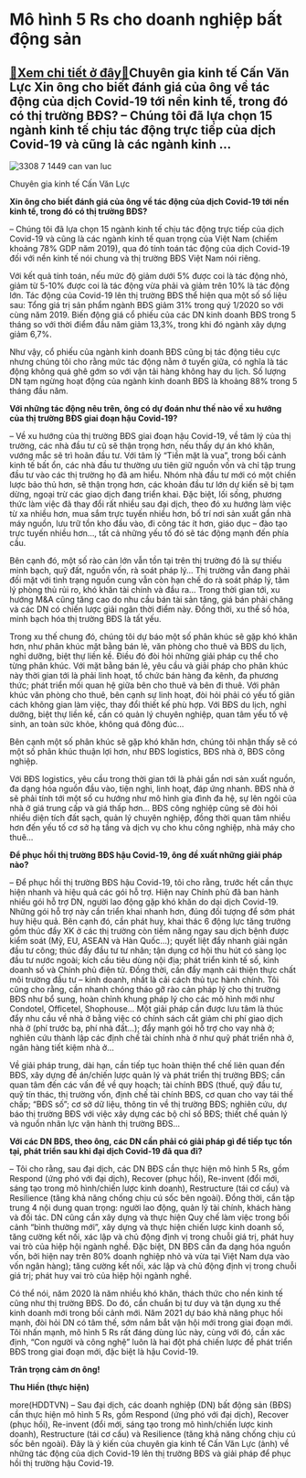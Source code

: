 Mô hình 5 Rs cho doanh nghiệp bất động sản
==========================================

[:gift:Xem chi tiết ở đây:gift:](https://hddtvn.com/mo-hinh-5-rs-cho-doanh-nghiep-bat-dong-san/)Chuyên gia kinh tế Cấn Văn Lực Xin ông cho biết đánh giá của ông về tác động của dịch Covid-19 tới nền kinh tế, trong đó có thị trường BĐS? – Chúng tôi đã lựa chọn 15 ngành kinh tế chịu tác động trực tiếp của dịch Covid-19 và cũng là các ngành kinh …
----------------------------------------------------------------------------------------------------------------------------------------------------------------------------------------------------------------------------------------------------------





![3308 7 1449 can van luc](https://haiquanonline.com.vn/stores/news_dataimages/anhntp/072020/02/18/in_article/3308_7-_1449_Can_Van_Luc.jpg?rt=20200706082344 "undefined")


Chuyên gia kinh tế Cấn Văn Lực 



**Xin ông cho biết đánh giá của ông về tác động của dịch Covid-19 tới nền kinh tế, trong đó có thị trường BĐS?**


– Chúng tôi đã lựa chọn 15 ngành kinh tế chịu tác động trực tiếp của dịch Covid-19 và cũng là các ngành kinh tế quan trọng của Việt Nam (chiếm khoảng 78% GDP năm 2019), qua đó tính toán tác động của dịch Covid-19 đối với nền kinh tế nói chung và thị trường BĐS Việt Nam nói riêng. 


Với kết quả tính toán, nếu mức độ giảm dưới 5% được coi là tác động nhỏ, giảm từ 5-10% được coi là tác động vừa phải và giảm trên 10% là tác động lớn. Tác động của Covid-19 lên thị trường BĐS thể hiện qua một số số liệu sau: Tổng giá trị sản phẩm ngành BĐS giảm 31% trong quý 1/2020 so với cùng năm 2019. Biến động giá cổ phiếu của các DN kinh doanh BĐS trong 5 tháng so với thời điểm đầu năm giảm 13,3%, trong khi đó ngành xây dựng giảm 6,7%. 


Như vậy, cổ phiếu của ngành kinh doanh BĐS cũng bị tác động tiêu cực nhưng chúng tôi cho rằng mức tác động nằm ở tuyến giữa, có nghĩa là tác động không quá ghê gớm so với vận tải hàng không hay du lịch. Số lượng DN tạm ngừng hoạt động của ngành kinh doanh BĐS là khoảng 88% trong 5 tháng đầu năm. 


**Với những tác động nêu trên, ông có dự đoán như thế nào về xu hướng của thị trường BĐS giai đoạn hậu Covid-19?**


– Về xu hướng của thị trường BĐS giai đoạn hậu Covid-19, về tâm lý của thị trường, các nhà đầu tư cũ sẽ thận trọng hơn, nếu thấy dự án khó khăn, vướng mắc sẽ trì hoãn đầu tư. Với tâm lý “Tiền mặt là vua”, trong bối cảnh kinh tế bất ổn, các nhà đầu tư thường ưu tiên giữ nguồn vốn và chỉ tập trung đầu tư vào các thị trường họ đã am hiểu. Nhóm nhà đầu tư mới có một chiến lược bảo thủ hơn, sẽ thận trọng hơn, các khoản đầu tư lớn dự kiến sẽ bị tạm dừng, ngoại trừ các giao dịch đang triển khai. Đặc biệt, lối sống, phương thức làm việc đã thay đổi rất nhiều sau đại dịch, theo đó xu hướng làm việc từ xa nhiều hơn, mua sắm trực tuyến nhiều hơn, bố trí nơi sản xuất gần nhà máy nguồn, lưu trữ tồn kho đầu vào, đi công tác ít hơn, giáo dục – đào tạo trực tuyến nhiều hơn…, tất cả những yếu tố đó sẽ tác động mạnh đến phía cầu. 


Bên cạnh đó, một số rào cản lớn vẫn tồn tại trên thị trường đó là sự thiếu minh bạch, quỹ đất, nguồn vốn, rà soát pháp lý… Thị trường vẫn đang phải đối mặt với tình trạng nguồn cung vẫn còn hạn chế do rà soát pháp lý, tâm lý phòng thủ rủi ro, khó khăn tài chính và đầu ra… Trong thời gian tới, xu hướng M&A cũng tăng cao do nhu cầu bán tài sản tăng, giá bán phải chăng và các DN có chiến lược giải ngân thời điểm này. Đồng thời, xu thế số hóa, minh bạch hóa thị trường BĐS là tất yếu.


Trong xu thế chung đó, chúng tôi dự báo một số phân khúc sẽ gặp khó khăn hơn, như phân khúc mặt bằng bán lẻ, văn phòng cho thuê và BĐS du lịch, nghỉ dưỡng, biệt thự liền kề. Điều đó đòi hỏi những giải pháp cụ thể cho từng phân khúc. Với mặt bằng bán lẻ, yêu cầu và giải pháp cho phân khúc này thời gian tới là phải linh hoạt, tổ chức bán hàng đa kênh, đa phương thức; phát triển mối quan hệ giữa bên cho thuê và bên đi thuê. Với phân khúc văn phòng cho thuê, bên cạnh sự linh hoạt, đòi hỏi phải có yếu tố giãn cách không gian làm việc, thay đổi thiết kế phù hợp. Với BĐS du lịch, nghỉ dưỡng, biệt thự liền kề, cần có quản lý chuyên nghiệp, quan tâm yếu tố vệ sinh, an toàn sức khỏe, không quá đông đúc…


Bên cạnh một số phân khúc sẽ gặp khó khăn hơn, chúng tôi nhận thấy sẽ có một số phân khúc thuận lợi hơn, như BĐS logistics, BĐS nhà ở, BĐS công nghiệp. 


Với BĐS logistics, yêu cầu trong thời gian tới là phải gần nơi sản xuất nguồn, đa dạng hóa nguồn đầu vào, tiện nghi, linh hoạt, đáp ứng nhanh. BĐS nhà ở sẽ phải tính tới một số cu hướng như mô hình gia đình đa hệ, sự lên ngôi của nhà ở giá trung cấp và giá thấp hơn… BĐS công nghiệp cũng sẽ đòi hỏi nhiều diện tích đất sạch, quản lý chuyên nghiệp, đồng thời quan tâm nhiều hơn đến yếu tố cơ sở hạ tầng và dịch vụ cho khu công nghiệp, nhà máy cho thuê…


**Để phục hồi thị trường BĐS hậu Covid-19, ông đề xuất những giải pháp nào?**


– Để phục hồi thị trường BĐS hậu Covid-19, tôi cho rằng, trước hết cần thực hiện nhanh và hiệu quả các gói hỗ trợ. Hiện nay Chính phủ đã ban hành nhiều gói hỗ trợ DN, người lao động gặp khó khăn do dại dịch Covid-19. Những gói hỗ trợ này cần triển khai nhanh hơn, đúng đối tượng để sớm phát huy hiệu quả. Bên cạnh đó, cần phát huy, khai thác 6 động lực tăng trưởng gồm thúc đẩy XK ở các thị trường còn tiềm năng ngay sau dịch bệnh được kiểm soát (Mỹ, EU, ASEAN và Hàn Quốc…); quyết liệt đẩy nhanh giải ngân đầu tư công; thúc đẩy đầu tư tư nhân; tận dụng cơ hội thu hút có sàng lọc đầu tư nước ngoài; kích cầu tiêu dùng nội địa; phát triển kinh tế số, kinh doanh số và Chính phủ điện tử. Đồng thời, cần đẩy mạnh cải thiện thực chất môi trường đầu tư – kinh doanh, nhất là cải cách thủ tục hành chính. Tôi cũng cho rằng, cần nhanh chóng tháo gỡ rào cản pháp lý cho thị trường BĐS như bổ sung, hoàn chỉnh khung pháp lý cho các mô hình mới như Condotel, Officetel, Shophouse… Một giải pháp cần được lưu tâm là thúc đẩy nhu cầu về nhà ở bằng việc có chính sách cắt giảm chi phí giao dịch nhà ở (phí trước bạ, phí nhà đất…); đẩy mạnh gói hỗ trợ cho vay nhà ở; nghiên cứu thành lập các định chế tài chính nhà ở như quỹ phát triển nhà ở, ngân hàng tiết kiệm nhà ở…


Về giải pháp trung, dài hạn, cần tiếp tục hoàn thiện thể chế liên quan đến BĐS, xây dựng đề án/chiến lược quản lý và phát triển thị trường BĐS; cần quan tâm đến các vấn đề về quy hoạch; tài chính BĐS (thuế, quỹ đầu tư, quỹ tín thác, thị trường vốn, định chế tài chính BĐS, cơ quan cho vay tái thế chấp; “BĐS số”; cơ sở dữ liệu, thông tin về thị trường BĐS; nghiên cứu, dự báo thị trường BĐS với việc xây dựng các bộ chỉ số BĐS; thiết chế quản lý và nguồn nhân lực vận hành thị trường BĐS…


**Với các DN BĐS, theo ông, các DN cần phải có giải pháp gì để tiếp tục tồn tại, phát triển sau khi đại dịch Covid-19 đã qua đi?**


– Tôi cho rằng, sau đại dịch, các DN BĐS cần thực hiện mô hình 5 Rs, gồm Respond (ứng phó với đại dịch), Recover (phục hồi), Re-invent (đổi mới, sáng tạo trong mô hình/chiến lược kinh doanh), Restructure (tái cơ cấu) và Resilience (tăng khả năng chống chịu cú sốc bên ngoài). Đồng thời, cần tập trung 4 nội dung quan trọng: người lao động, quản lý tài chính, khách hàng và đối tác. DN cũng cần xây dựng và thực hiện Quy chế làm việc trong bối cảnh “bình thường mới”, xây dựng và thực hiện chiến lược kinh doanh số, tăng cường kết nối, xác lập và chủ động định vị trong chuỗi giá trị, phát huy vai trò của hiệp hội ngành nghề. Đặc biệt, DN BĐS cần đa dạng hóa nguồn vốn, bởi hiện nay trên 80% doanh nghiệp nhỏ và vừa tại Việt Nam dựa vào vốn ngân hàng); tăng cường kết nối, xác lập và chủ động định vị trong chuỗi giá trị; phát huy vai trò của hiệp hội ngành nghề.


Có thể nói, năm 2020 là năm nhiều khó khăn, thách thức cho nền kinh tế cũng như thị trường BĐS. Do đó, cần chuẩn bị tư duy và tận dụng xu thế kinh doanh mới trong bối cảnh mới. Năm 2021 dự báo khả năng phục hồi mạnh, đòi hỏi DN có tâm thế, sớm nắm bắt vận hội mới trong giai đoạn mới. Tôi nhấn mạnh, mô hình 5 Rs rất đáng dùng lúc này, cùng với đó, cần xác định, “Con người và công nghệ” luôn là hai đột phá chiến lược để phát triển BĐS trong giai đoạn mới, đặc biệt là hậu Covid-19.


**Trân trọng cảm ơn ông!**







**Thu Hiền (thực hiện)**



more(HDDTVN) – Sau đại dịch, các doanh nghiệp (DN) bất động sản (BĐS) cần thực hiện mô hình 5 Rs, gồm Respond (ứng phó với đại dịch), Recover (phục hồi), Re-invent (đổi mới, sáng tạo trong mô hình/chiến lược kinh doanh), Restructure (tái cơ cấu) và Resilience (tăng khả năng chống chịu cú sốc bên ngoài). Đây là ý kiến của chuyên gia kinh tế Cấn Văn Lực (ảnh) về những tác động của dịch Covid-19 lên thị trường BĐS và giải pháp để phục hồi thị trường hậu Covid-19.

